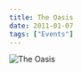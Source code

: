 ```yaml
---
title: The Oasis
date: 2011-01-07
tags: ["Events"]
---
```


![The Oasis](/rm_ation/images/2011-01-07.jpg)

